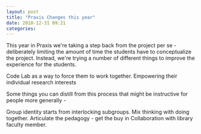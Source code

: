 ```yaml
---
layout: post
title: "Praxis Changes this year"
date: 2018-12-31 09:21
categories: 
---
```

This year in Praxis we're taking a step back from the project per se - deliberately limiting the amount of time the students have to conceptualize the project. Instead, we're trying a number of different things to improve the experience for the students.

Code Lab as a way to force them to work together.
Empowering their individual research interests

Some things you can distill from this process that might be instructive for people more generally - 

Group identity starts from interlocking subgroups.
Mix thinking with doing together.
Articulate the pedagogy - get the buy in
Collaboration with library faculty member.